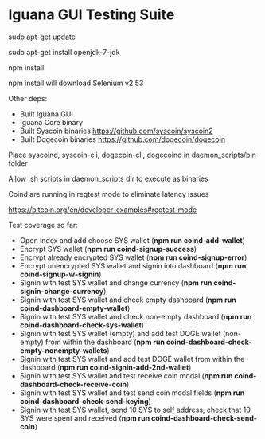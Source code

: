 # Iguana GUI Testing Suite

sudo apt-get update

sudo apt-get install openjdk-7-jdk

npm install

npm install will download Selenium v2.53

Other deps:
- Built Iguana GUI
- Iguana Core binary
- Built Syscoin binaries https://github.com/syscoin/syscoin2
- Built Dogecoin binaries https://github.com/dogecoin/dogecoin

Place syscoind, syscoin-cli, dogecoin-cli, dogecoind in daemon_scripts/bin folder

Allow .sh scripts in daemon_scripts dir to execute as binaries

Coind are running in regtest mode to eliminate latency issues

https://bitcoin.org/en/developer-examples#regtest-mode

Test coverage so far:
- Open index and add choose SYS wallet (**npm run coind-add-wallet**)
- Encrypt SYS wallet (**npm run coind-signup-success**)
- Encrypt already encrypted SYS wallet (**npm run coind-signup-error**)
- Encrypt unencrypted SYS wallet and signin into dashboard (**npm run coind-signup-w-signin**)
- Signin with test SYS wallet and change currency (**npm run coind-signin-change-currency**)
- Signin with test SYS wallet and check empty dashboard (**npm run coind-dashboard-empty-wallet**)
- Signin with test SYS wallet and check non-empty dashboard (**npm run coind-dashboard-check-sys-wallet**)
- Signin with test SYS wallet (empty) and add test DOGE wallet (non-empty) from within the dashboard (**npm run coind-dashboard-check-empty-nonempty-wallets**)
- Signin with test SYS wallet and add test DOGE wallet from within the dashboard (**npm run coind-signin-add-2nd-wallet**)
- Signin with test SYS wallet and test receive coin modal (**npm run coind-dashboard-check-receive-coin**)
- Signin with test SYS wallet and test send coin modal fields (**npm run coind-dashboard-check-send-keying**)
- Signin with test SYS wallet, send 10 SYS to self address, check that 10 SYS were spent and received (**npm run coind-dashboard-check-send-coin**)